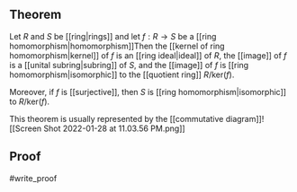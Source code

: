 ## Theorem 
Let $R$ and $S$ be [[ring|rings]] and let $f:R\to S$ be a [[ring homomorphism|homomorphism]]Then the [[kernel of ring homomorphism|kernel]] of $f$ is an [[ring ideal|ideal]] of $R$, the [[image]] of $f$ is a [[unital subring|subring]] of $S$, and the [[image]] of $f$ is [[ring homomorphism|isomorphic]] to the [[quotient ring]] $R/\text{ker}(f)$.

Moreover, if $f$ is [[surjective]], then $S$ is [[ring homomorphism|isomorphic]] to $R/\text{ker}(f)$. 

This theorem is usually represented by the [[commutative diagram]]![[Screen Shot 2022-01-28 at 11.03.56 PM.png]]
## Proof
#write_proof 
